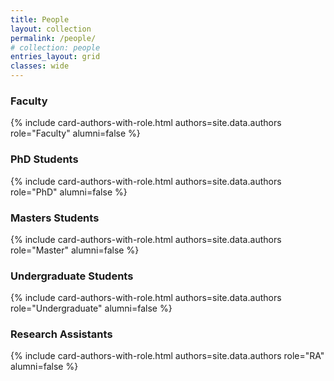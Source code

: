 ```yaml
---
title: People
layout: collection
permalink: /people/
# collection: people
entries_layout: grid
classes: wide
---
```


### Faculty

{% include card-authors-with-role.html authors=site.data.authors role="Faculty" alumni=false %}

### PhD Students

{% include card-authors-with-role.html authors=site.data.authors role="PhD" alumni=false %}

### Masters Students

{% include card-authors-with-role.html authors=site.data.authors role="Master" alumni=false %}

### Undergraduate Students

{% include card-authors-with-role.html authors=site.data.authors role="Undergraduate" alumni=false %}

### Research Assistants

{% include card-authors-with-role.html authors=site.data.authors role="RA" alumni=false %}
